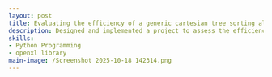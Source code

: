 ```yaml
---
layout: post
title: Evaluating the efficiency of a generic cartesian tree sorting algorithm
description: Designed and implemented a project to assess the efficiency a generic Cartesian Tree sorting algorithm using Python. Created scripts to generate best, average, and worst-case input datasets, then timed the algorithm’s performance on each. Automated collection and export of data to a spreadsheet for analysis using openxl library. Drew conclusions based on the data collected and the effect of input order on sorting speed. Algorithm code was sourced online, but data recording, and analysis code was written independently.
skills: 
- Python Programming
- openxl library
main-image: /Screenshot 2025-10-18 142314.png 
---
```

